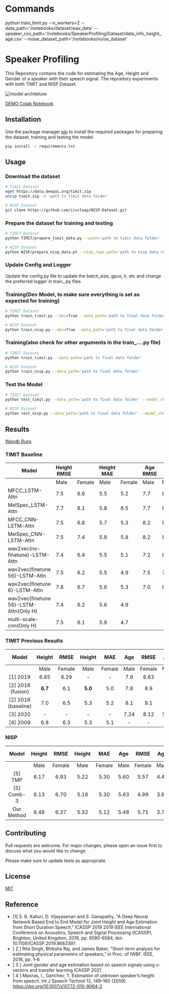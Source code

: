 # Commands

python train_timit.py --n_workers=2 --data_path='/notebooks/dataset/wav_data' --speaker_csv_path='/notebooks/SpeakerProfiling/Dataset/data_info_height_age.csv' --noise_dataset_path='/notebooks/noise_dataset'

# Speaker Profiling

This Repository contains the code for estimating the Age, Height and Gender of a speaker with their speech signal. The repository experiments with both TIMIT and NISP Dataset.

![model architeture](assets/wav2vecframework.PNG)

[DEMO Colab Notebook](https://colab.research.google.com/drive/1WDBtlhg87BiPlg-IrIiFxyY5eaOVqkob?usp=sharing)

## Installation

Use the package manager [pip](https://pip.pypa.io/en/stable/) to install the required packages for preparing the dataset, training and testing the model.

```bash
pip install -r requirements.txt
```

## Usage

### Download the dataset
```bash
# Timit Dataset
wget https://data.deepai.org/timit.zip
unzip timit.zip -d 'path to timit data folder'

# NISP Dataset
git clone https://github.com/iiscleap/NISP-Dataset.git
```

### Prepare the dataset for training and testing
```bash
# TIMIT Dataset
python TIMIT/prepare_timit_data.py --path='path to timit data folder'

# NISP Dataset
python NISP/prepare_nisp_data.pt --nisp_repo_path='path to nisp data repo folder'
```

### Update Config and Logger
Update the config.py file to update the batch_size, gpus, lr, etc and change the preferred logger in train_.py files

### Training(Dev Model, to make sure everything is set as expected for training) 
```bash
# TIMIT Dataset
python train_timit.py --dev=True --data_path='path to final data folder'

# NISP Dataset
python train_nisp.py --dev=True --data_path='path to final data folder'
```

### Training(also check for other arguments in the train_....py file)
```bash
# TIMIT Dataset
python train_timit.py --data_path='path to final data folder'

# NISP Dataset
python train_nisp.py --data_path='path to final data folder'
```

### Test the Model
```bash
# TIMIT Dataset
python test_timit.py --data_path='path to final data folder' --model_checkpoint='path to saved model checkpoint'

# NISP Dataset
python test_nisp.py --data_path='path to final data folder' --model_checkpoint='path to saved model checkpoint'
```

## Results

[Wandb Runs](https://wandb.ai/shangeth/SpeakerProfiling?workspace=user-shangeth)
### TIMIT Baseline
| Model                                  	| Height RMSE 	|        	| Height MAE 	|        	| Age RMSE 	|        	| Age MAE 	|        	| Gender Acc 	|
|----------------------------------------	|-------------	|--------	|------------	|--------	|----------	|--------	|---------	|--------	|------------	|
|                                        	| Male        	| Female 	| Male       	| Female 	| Male     	| Female 	| Male    	| Female 	|            	|
| MFCC_LSTM-Attn                         	| 7.5         	| 6.6    	| 5.5        	| 5.2    	| 7.7      	| 8.4    	| 5.6     	| 5.9    	| 0.975      	|
| MelSpec_LSTM-Attn                      	| 7.7         	| 8.1    	| 5.8        	| 6.5    	| 7.7      	| 8.7    	| 5.5     	| 6.1    	| 0.669      	|
| MFCC_CNN-LSTM-Attn                     	| 7.5         	| 6.8    	| 5.7        	| 5.3    	| 8.2      	| 8.7    	| 5.4     	| 6.1    	| 0.989      	|
| MelSpec_CNN-LSTM-Attn                  	| 7.5         	| 7.4    	| 5.8        	| 5.8    	| 8.2      	| 8.4    	| 5.8     	| 5.9    	| 0.96       	|
| wav2vec(no-finetune)-LSTM-Attn         	| 7.4         	| 6.4    	| 5.5        	| 5.1    	| 7.2      	| 8.2    	| 5.0     	| 5.7    	| 0.994      	|
| wav2vec(finetune 56)-LSTM-Attn         	| 7.5         	| 6.2    	| 5.5        	| 4.9    	| 7.5      	| 7.9    	| 5.5     	| 5.7    	| 0.994      	|
| wav2vec(finetune 6)-LSTM-Attn          	| 7.6         	| 6.7    	| 5.6        	| 5.3    	| 7.0      	| 8.2    	| 4.9     	| 5.6    	| 0.993      	|
| wav2vec(finetune 56)-LSTM-Attn(Only H) 	| 7.4         	| 6.2    	| 5.6        	| 4.9    	|          	|        	|         	|        	|            	|
| multi-scale-cnn(Only H) 	| 7.5         	| 6.1    	| 5.9        	| 4.7    	|          	|        	|         	|        	|            	|

### TIMIT Previous Results
|        Model        	|  Height 	|  RMSE  	|  Height 	|   MAE  	|  Age 	|  RMSE  	|  Age 	|   MAE  	| Gender Acc 	|
|:-------------------:	|:-------:	|:------:	|:-------:	|:------:	|:----:	|:------:	|:----:	|:------:	|:----------:	|
|                     	|   Male  	| Female 	|   Male  	| Female 	| Male 	| Female 	| Male 	| Female 	|            	|
|       [1] 2019      	|   6.85  	|  6.29  	|    -    	|    -   	|  7.6 	|  8.63  	|   -  	|    -   	|            	|
|  [2] 2016 (fusion)  	|   **6.7**   	|   6.1  	|  **5.0**   	|   5.0  	|  7.8 	|   8.9  	|  5.5 	|   6.5  	|            	|
| [2] 2016 (baseline) 	|   7.0   	|   6.5  	|   5.3   	|   5.2  	|  8.1 	|   9.1  	|  5.7 	|   6.2  	|            	|
|       [3] 2020      	|    -    	|    -   	|    -    	|    -   	| 7.24 	|  8.12  	| 5.12 	|  **5.29**  	|    **0.996**   	|
|       [4] 2009      	|   6.8   	|   6.3  	|   5.3   	|   5.1  	|   -  	|    -   	|   -  	|    -   	|            	|


### NISP
|    Model   	| Height 	|  RMSE  	| Height 	|   MAE  	|  Age 	|  RMSE  	|  Age 	|   MAE  	| Gender Acc 	|
|:----------:	|:------:	|:------:	|:------:	|:------:	|:----:	|:------:	|:----:	|:------:	|:----------:	|
|            	|  Male  	| Female 	|  Male  	| Female 	| Male 	| Female 	| Male 	| Female 	|            	|
|   [5] TMP  	| 6.17   	| 6.93   	| 5.22   	| 5.30   	| 5.60 	| 5.57   	| 4.40 	| 4.42   	|            	|
| [5] Comb-3 	| 6.13   	| 6.70   	| 5.16   	| 5.30   	| 5.63 	| 4.99   	| 3.80 	| 3.76   	|            	|
| Our Method 	| 6.49   	| 6.37   	| 5.32   	| 5.12   	| 5.48 	| 5.71   	| 3.70 	| 4.22   	| 0.984      	|

## Contributing
Pull requests are welcome. For major changes, please open an issue first to discuss what you would like to change.

Please make sure to update tests as appropriate.

## License
[MIT](https://choosealicense.com/licenses/mit/)

## Reference
- [1] S. B. Kalluri, D. Vijayasenan and S. Ganapathy, "A Deep Neural Network Based End to End Model for Joint Height and Age Estimation from Short Duration Speech," ICASSP 2019 2019 IEEE International Conference on Acoustics, Speech and Signal Processing (ICASSP), Brighton, United Kingdom, 2019, pp. 6580-6584, doi: 10.1109/ICASSP.2019.8683397.
- [ 2 ]  Rita Singh, Bhiksha Raj, and James Baker, “Short-term analysis for estimating physical parameters of speakers,” in Proc. of IWBF. IEEE, 2016, pp. 1–6
- [ 3 ] Joint gender and age estimation based on speech signals using x-vectors and transfer learning ICASSP 2021.
- [ 4 ] Mporas, I., Ganchev, T. Estimation of unknown speaker’s height from speech. Int J Speech Technol 12, 149–160 (2009). https://doi.org/10.1007/s10772-010-9064-2

